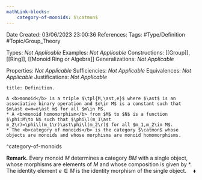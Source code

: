```yaml
---
mathLink-blocks:
    category-of-monoids: $\catmon$
---
```


<div class="topSpace"></div>

Date Created: 03/06/2023 23:00:36
References:
Tags: #Type/Definition #Topic/Group_Theory

Types: <i>Not Applicable</i>
Examples: <i>Not Applicable</i>
Constructions: [[Group]], [[Ring]], [[Monoid Ring or Algebra]]
Generalizations: <i>Not Applicable</i>

Properties: <i>Not Applicable</i>
Sufficiencies: <i>Not Applicable</i>
Equivalences: <i>Not Applicable</i>
Justifications: <i>Not Applicable</i>

``` ad-Definition
title: Definition.

A <b>monoid</b> is a triple $\tpl{M,\ast,e}$ where $\ast$ is an associative binary operation and $e\in M$ is a constant such that $m\ast e=m=e\ast m$ for all $m\in M$.
* A <b>monoid homomorphism</b> from $M$ to $N$ is a function $\phi:M\to N$ such that $\phi\l(m_1\ast m_2\r)=\phi\l(m_1\r)\ast\phi\l(m_2\r)$ for all $m_1,m_2\in M$.
* The <b>category of monoids</b> is the category $\catmon$ whose objects are monoids and whose morphisms are monoid homomorphisms.

```
^category-of-monoids

<b>Remark.</b> Every monoid $M$ determines a category $BM$ with a single object, whose morphisms are elements of $M$ and whose composition is given by $\ast$. The identity element $e\in M$ is the identity morphism of the single object.<span style="float:right;">$\blacklozenge$</span>
